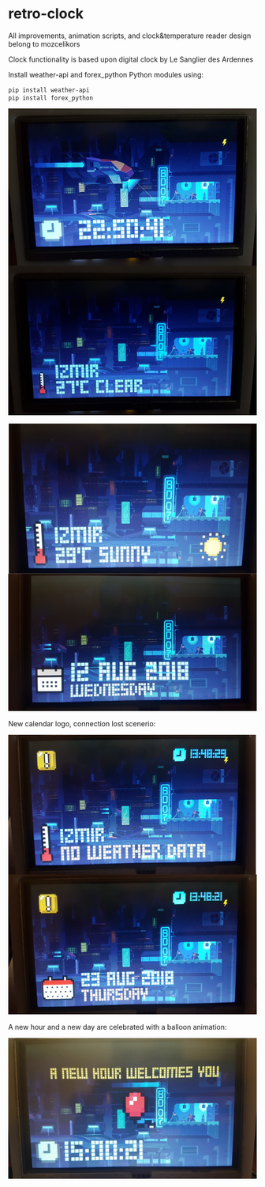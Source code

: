 retro-clock
=============

All improvements, animation scripts, and clock&temperature reader design belong to mozcelikors

Clock functionality is based upon digital clock by Le Sanglier des Ardennes

Install weather-api and forex_python Python modules using:

```
pip install weather-api
pip install forex_python
```

![retro-clock screenshot](https://raw.githubusercontent.com/mozcelikors/retro-clock/master/screenshots/screenshots.png)

![retro-clock screenshot](https://raw.githubusercontent.com/mozcelikors/retro-clock/master/screenshots/screenshots2.png)


New calendar logo, connection lost scenerio:

![retro-clock screenshot](https://raw.githubusercontent.com/mozcelikors/retro-clock/master/screenshots/screenshots4.png)

A new hour and a new day are celebrated with a balloon animation:

![retro-clock screenshot](https://raw.githubusercontent.com/mozcelikors/retro-clock/master/screenshots/screenshots3.png)
